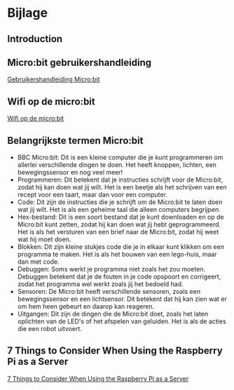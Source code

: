 # Bijlage

## Introduction

## Micro:bit gebruikershandleiding

[Gebruikershandleiding Micro:bit](https://microbit.org/nl/get-started/user-guide/overview/)

## Wifi op de micro:bit

[Wifi op de micro:bit](https://guuskoning.nl/wp-content/uploads/2019/06/Wifi-op-de-microbit.pdf)

## Belangrijkste termen Micro:bit

- BBC Micro:bit: Dit is een kleine computer die je kunt programmeren om allerlei verschillende dingen te doen. Het heeft knoppen, lichten, een bewegingssensor en nog veel meer!
- Programmeren: Dit betekent dat je instructies schrijft voor de Micro:bit, zodat hij kan doen wat jij wilt. Het is een beetje als het schrijven van een recept voor een taart, maar dan voor een computer.
- Code: Dit zijn de instructies die je schrijft om de Micro:bit te laten doen wat jij wilt. Het is als een geheime taal die alleen computers begrijpen.
- Hex-bestand: Dit is een soort bestand dat je kunt downloaden en op de Micro:bit kunt zetten, zodat hij kan doen wat jij hebt geprogrammeerd. Het is als het versturen van een brief naar de Micro:bit, zodat hij weet wat hij moet doen.
- Blokken: Dit zijn kleine stukjes code die je in elkaar kunt klikken om een programma te maken. Het is als het bouwen van een lego-huis, maar dan met code.
- Debuggen: Soms werkt je programma niet zoals het zou moeten. Debuggen betekent dat je de fouten in je code opspoort en corrigeert, zodat het programma wel werkt zoals jij het bedoeld had.
- Sensoren: De Micro:bit heeft verschillende sensoren, zoals een bewegingssensor en een lichtsensor. Dit betekent dat hij kan zien wat er om hem heen gebeurt en daarop kan reageren.
- Uitgangen: Dit zijn de dingen die de Micro:bit doet, zoals het laten oplichten van de LED's of het afspelen van geluiden. Het is als de acties die een robot uitvoert.

## 7 Things to Consider When Using the Raspberry Pi as a Server

[7 Things to Consider When Using the Raspberry Pi as a Server](https://www.makeuseof.com/raspberry-pi-server-considerations/)